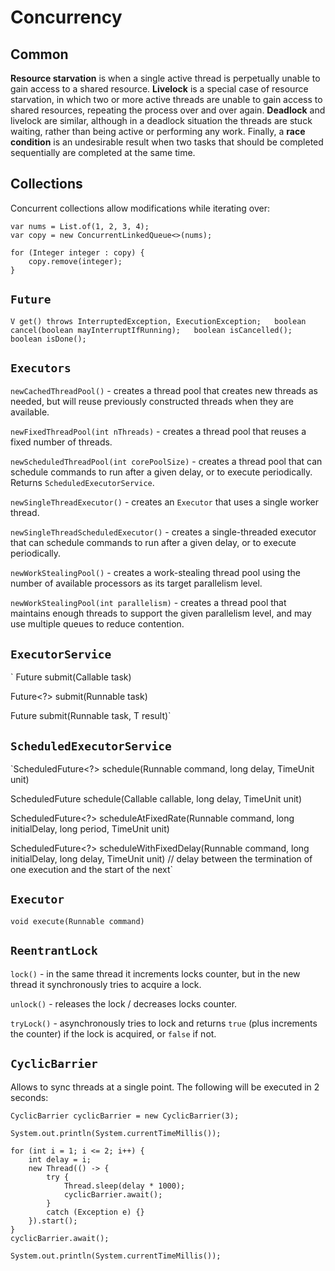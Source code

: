 # Concurrency

## Common

**Resource starvation** is when a single active thread is perpetually unable to gain access to a shared resource. **Livelock** is a special case of resource starvation, in which two or more active threads are unable to gain access to shared resources, repeating the process over and over again. **Deadlock** and livelock are similar, although in a deadlock situation the threads are stuck waiting, rather than being active or performing any work. Finally, a **race condition** is an undesirable result when two tasks that should be completed sequentially are completed at the same time.

## Collections

Concurrent collections allow modifications while iterating over:

```text
var nums = List.of(1, 2, 3, 4);
var copy = new ConcurrentLinkedQueue<>(nums);

for (Integer integer : copy) {
    copy.remove(integer);
}
```

## `Future`

`V get() throws InterruptedException, ExecutionException;  
boolean cancel(boolean mayInterruptIfRunning);  
boolean isCancelled();  
boolean isDone();`

## `Executors`

`newCachedThreadPool()` - creates a thread pool that creates new threads as needed, but will reuse previously constructed threads when they are available.

`newFixedThreadPool​(int nThreads)` - creates a thread pool that reuses a fixed number of threads.

`newScheduledThreadPool​(int corePoolSize)` - creates a thread pool that can schedule commands to run after a given delay, or to execute periodically. Returns `ScheduledExecutorService`.

`newSingleThreadExecutor()` - creates an `Executor` that uses a single worker thread.

`newSingleThreadScheduledExecutor()` - creates a single-threaded executor that can schedule commands to run after a given delay, or to execute periodically.

`newWorkStealingPool()` - creates a work-stealing thread pool using the number of available processors as its target parallelism level.

`newWorkStealingPool​(int parallelism)` - creates a thread pool that maintains enough threads to support the given parallelism level, and may use multiple queues to reduce contention.

## `ExecutorService`

`<T> Future<T> submit(Callable<T> task)  
  
Future<?> submit(Runnable task)  
  
<T> Future<T> submit(Runnable task, T result)`

## `ScheduledExecutorService`

`ScheduledFuture<?> schedule​(Runnable command, long delay, TimeUnit unit)  
  
<V> ScheduledFuture<V> schedule​(Callable<V> callable, long delay, TimeUnit unit)  
  
ScheduledFuture<?> scheduleAtFixedRate​(Runnable command, long initialDelay, long period, TimeUnit unit)  
  
ScheduledFuture<?> scheduleWithFixedDelay​(Runnable command, long initialDelay, long delay, TimeUnit unit) // delay between the termination of one execution and the start of the next`

## `Executor`

`void execute(Runnable command)`

## `ReentrantLock`

`lock()` - in the same thread it increments locks counter, but in the new thread it synchronously tries to acquire a lock.

`unlock()` - releases the lock / decreases locks counter.

`tryLock()` - asynchronously tries to lock and returns `true` \(plus increments the counter\) if the lock is acquired, or `false` if not.

## `CyclicBarrier`

Allows to sync threads at a single point. The following will be executed in 2 seconds:

```text
CyclicBarrier cyclicBarrier = new CyclicBarrier(3);

System.out.println(System.currentTimeMillis());

for (int i = 1; i <= 2; i++) {
    int delay = i;
    new Thread(() -> {
        try {
            Thread.sleep(delay * 1000);
            cyclicBarrier.await();
        }
        catch (Exception e) {}
    }).start();
}
cyclicBarrier.await();

System.out.println(System.currentTimeMillis());
```

